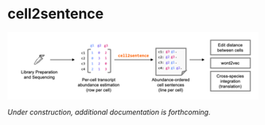 # cell2sentence

![cell2sentence workflow image](c2s_overview.png)

*Under construction, additional documentation is forthcoming.*

